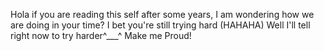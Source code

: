 Hola if you are reading this self after some years, I am wondering how we are doing in your time? I bet you're still trying hard (HAHAHA) 
Well I'll tell right now to try harder^___^ Make me Proud!

<!---
JonesTheDreamer/JonesTheDreamer is a ✨ special ✨ repository because its `README.md` (this file) appears on your GitHub profile.
You can click the Preview link to take a look at your changes.
--->
